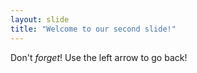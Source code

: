 ```yaml
---
layout: slide
title: "Welcome to our second slide!"
---
```

Don't _forget_!
Use the left arrow to go back!
